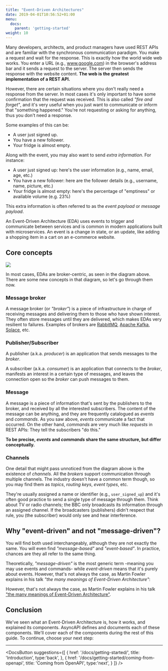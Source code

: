```yaml
---
title: "Event-Driven Architectures"
date: 2019-04-01T10:56:52+01:00
menu:
  docs:
    parent: 'getting-started'
weight: 10
---
```


Many developers, architects, and product managers have used REST APIs and are familiar with the synchronous communication paradigm. You make a request and wait for the response. This is exactly how the world wide web works. You enter a URL (e.g., www.google.com) in the browser's address bar and it sends a request to the server. The server then sends the response with the website content. **The web is the greatest implementation of a REST API.**

However, there are certain situations where you don't really need a response from the server. In most cases it's only important to have some confirmation that the request was received. This is also called _"fire and forget"_, and it's very useful when you just want to communicate or inform that "something happened." You're not requesting or asking for anything, thus you don't need a response.  

Some examples of this can be:
* A user just signed up.
* You have a new follower.
* Your fridge is almost empty.

Along with the event, you may also want to send _extra information_. For instance:

* A user just signed up: here's the user information (e.g., name, email, age, etc.)
* You have a new follower: here are the follower details (e.g., username, name, picture, etc.)
* Your fridge is almost empty: here's the percentage of "emptiness" or available volume (e.g. 23%)

This extra information is often referred to as the _event payload_ or _message payload_.

An Event-Driven Architecture (EDA) uses events to trigger and communicate between services and is common in modern applications built with microservices. An event is a change in state, or an update, like adding a shopping item in a cart on an e-commerce website.

## Core concepts

![](/img/diagrams/simple-event-driven.png)

In most cases, EDAs are broker-centric, as seen in the diagram above. There are some new concepts in that diagram, so let's go through them now.

### Message broker

A message broker (or _"broker"_) is a piece of infrastructure in charge of receiving messages and delivering them to those who have shown interest. They often store messages until they are delivered, which makes EDAs very resilient to failures. Examples of brokers are [RabbitMQ](https://rabbitmq.com), [Apache Kafka](http://kafka.apache.org/), [Solace](http://solace.com), etc.

### Publisher/Subscriber

A publisher (a.k.a. _producer_) is an application that sends messages to the _broker_.

A subscriber (a.k.a. _consumer_) is an application that connects to the _broker_, manifests an interest in a certain type of messages, and leaves the connection open so the _broker_ can push messages to them.

### Message

A message is a piece of information that's sent by the publishers to the broker, and received by all the interested subscribers. The content of the message can be anything, and they are frequently catalogued as _events_ and _commands_. As you saw above, _events_ communicate a fact that occurred. On the other hand, _commands_ are very much like _requests_ in REST APIs: They tell the subscribers "do this."

**To be precise, _events_ and _commands_ share the same structure, but differ conceptually.**

### Channels

One detail that might pass unnoticed from the diagram above is the existence of _channels_. All the _brokers_ support communication through multiple channels. The industry doesn't have a common term though, so you may find them as _topics_, _routing keys_, _event types_, etc.

They're usually assigned a name or identifier (e.g., `user_signed_up`) and it's often good practice to send a single type of message through them. Think about TV or radio channels; the BBC only broadcasts its information through an assigned channel. If the broadcasters (publishers) didn't respect that rule, you (the subscriber) would only see and hear interference.

## Why "event-driven" and not "message-driven"?

You will find both used interchangeably, although they are not exactly the same. You will even find _"message-based"_ and _"event-based"_. In practice, chances are they all refer to the same thing.

Theoretically, _"message-driven"_ is the most generic term -meaning you may use events and commands- while _event-driven_ means that it's purely about events. However, that's not always the case, as Martin Fowler explains in his talk _"the many meanings of Event-Driven Architecture"_:

However, that's not always the case, as Martin Fowler explains in his
talk ["the many meanings of Event-Driven Architecture"](https://www.youtube.com/watch?v=STKCRSUsyP0).

## Conclusion

We've seen what an Event-Driven Architecture is, how it works, and explained its components. AsyncAPI defines and documents each of these components. We'll cover each of the components during the rest of this guide. To continue, choose your next step:

---

<DocsButton
  suggestions={[
    {
      href: '/docs/getting-started/',
      title: 'Introduction',
      type:'back',
    },
    {
      href: '/docs/getting-started/coming-from-openapi',
      title: 'Coming from OpenAPI',
      type:'next',
    }
  ]}
/>
